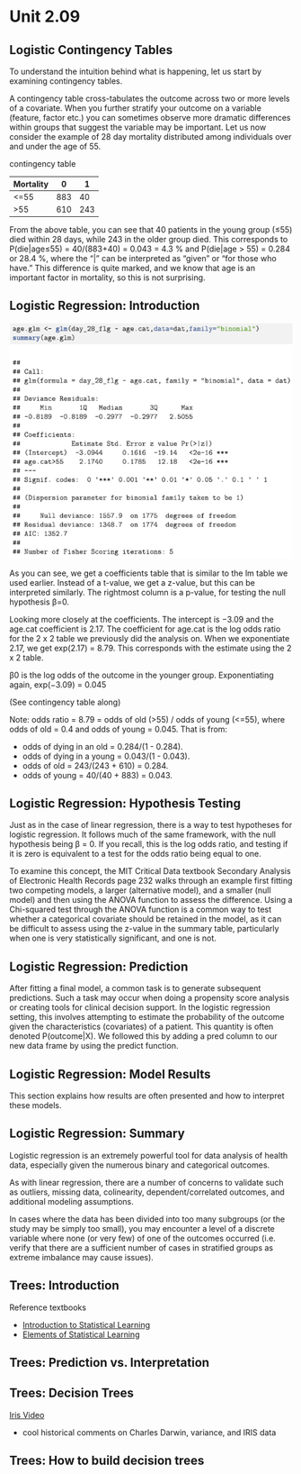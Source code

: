 # Unit 2.09

## Logistic Contingency Tables

To understand the intuition behind what is happening, let us start by examining contingency tables.

A contingency table cross-tabulates the outcome across two or more levels of a covariate. When you further stratify your outcome on a variable (feature, factor etc.) you can sometimes observe more dramatic differences within groups that suggest the variable may be important. Let us now consider the example of 28 day mortality distributed among individuals over and under the age of 55. 

contingency table

| Mortality | 0  | 1 |
|-----------|----|---|
|<=55       | 883| 40|
|>55        | 610|243|

From the above table, you can see that 40 patients in the young group (≤55) died within 28 days, while 243 in the older group died. This corresponds to P(die|age≤55) = 40/(883+40) = 0.043 = 4.3 % and P(die|age > 55) = 0.284 or 28.4 %, where the “|” can be interpreted as “given” or “for those who have.” This difference is quite marked, and we know that age is an important factor in mortality, so this is not surprising.

## Logistic Regression: Introduction

![Code Example](https://github.com/tatpongkatanyukul/Collaborative/blob/main/u209codeExample.png)

As you can see, we get a coefficients table that is similar to the lm table we used earlier. Instead of a t-value, we get a z-value, but this can be interpreted similarly. The rightmost column is a p-value, for testing the null hypothesis β=0.

Looking more closely at the coefficients. The intercept is −3.09 and the age.cat coefficient is 2.17. The coefficient for age.cat is the log odds ratio for the 2 x 2 table we previously did the analysis on. When we exponentiate 2.17, we get exp(2.17) = 8.79. This corresponds with the estimate using the 2 x 2 table.

β0  is the log odds of the outcome in the younger group. Exponentiating again, exp(−3.09) = 0.045

(See contingency table along)

Note: odds ratio = 8.79 = odds of old (>55) / odds of young (<=55),
where odds of old = 0.4 and odds of young = 0.045.
That is from: 
  * odds of dying in an old = 0.284/(1 - 0.284).
  * odds of dying in a young = 0.043/(1 - 0.043).
  * odds of old = 243/(243 + 610) = 0.284.
  * odds of young =  40/(40 + 883) = 0.043.

## Logistic Regression: Hypothesis Testing

Just as in the case of linear regression, there is a way to test hypotheses for logistic regression. It follows much of the same framework, with the null hypothesis being β = 0. If you recall, this is the log odds ratio, and testing if it is zero is equivalent to a test for the odds ratio being equal to one.

To examine this concept, the MIT Critical Data textbook Secondary Analysis of Electronic Health Records page 232 walks through an example first fitting two competing models, a larger (alternative model), and a smaller (null model) and then using the ANOVA function to assess the difference. Using a Chi-squared test through the ANOVA function is a common way to test whether a categorical covariate should be retained in the model, as it can be difficult to assess using the z-value in the summary table, particularly when one is very statistically significant, and one is not.

## Logistic Regression: Prediction

After fitting a final model, a common task is to generate subsequent predictions. Such a task may occur when doing a propensity score analysis or creating tools for clinical decision support. In the logistic regression setting, this involves attempting to estimate the probability of the outcome given the characteristics (covariates) of a patient. This quantity is often denoted P(outcome|X). We followed this by adding a pred column to our new data frame by using the predict function.

## Logistic Regression: Model Results

This section explains how results are often presented and how to interpret these models. 

## Logistic Regression: Summary

Logistic regression is an extremely powerful tool for data analysis of health data, especially given the numerous binary and categorical outcomes.

As with linear regression, there are a number of concerns to validate such as outliers, missing data, colinearity, dependent/correlated outcomes, and additional modeling assumptions. 

In cases where the data has been divided into too many subgroups (or the study may be simply too small), you may encounter a level of a discrete variable where none (or very few) of one of the outcomes occurred (i.e. verify that there are a sufficient number of cases in stratified groups as extreme imbalance may cause issues).

## Trees: Introduction

Reference textbooks
  * [Introduction to Statistical Learning](https://github.com/tatpongkatanyukul/Collaborative/blob/main/ISLR%20Seventh%20Printing.pdf)
  * [Elements of Statistical Learning](https://github.com/tatpongkatanyukul/Collaborative/blob/main/ESLII.pdf)
  
## Trees: Prediction vs. Interpretation

## Trees: Decision Trees

[Iris Video](https://github.com/tatpongkatanyukul/Collaborative/blob/main/iris_data.mp4)
  * cool historical comments on Charles Darwin, variance, and IRIS data

## Trees: How to build decision trees


